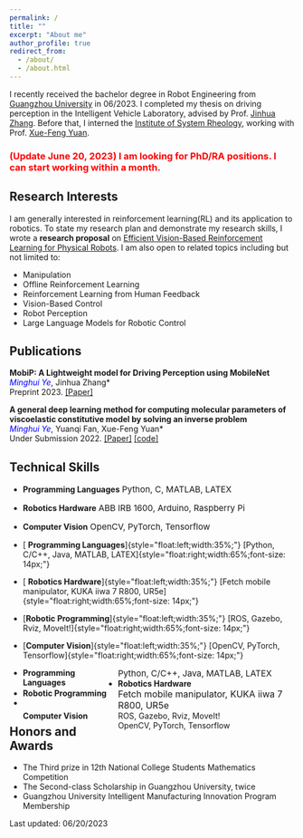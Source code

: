 ```yaml
---
permalink: /
title: ""
excerpt: "About me"
author_profile: true
redirect_from:
  - /about/
  - /about.html
---
```

  
<!-- ## About Me -->
I recently received the bachelor degree in Robot Engineering from [Guangzhou University](http://www.gzhu.edu.cn/) in 06/2023. I completed my thesis on driving perception in the Intelligent Vehicle Laboratory, advised by Prof. [Jinhua Zhang](http://jd.gzhu.edu.cn/info/1150/4235.htm). Before that, I interned the [Institute of System Rheology](http://isr.gzhu.edu.cn/), working with Prof. [Xue-Feng Yuan](http://isr.gzhu.edu.cn/info/1259/2240.htm).  

### <span style="color:red">(Update June 20, 2023) I am looking for PhD/RA positions. I can start working within a month.</span>  
  

## Research Interests
        
I am generally interested in reinforcement learning(RL) and its application to robotics. To state my research plan and demonstrate my research skills, I wrote a **research proposal** on [Efficient Vision-Based Reinforcement Learning for Physical Robots](https://yeminghui.github.io/assets/files/Research_Proposal_Minghui_Ye.pdf). I am also open to related topics including but not limited to: 
- Manipulation
- Offline Reinforcement Learning
- Reinforcement Learning from Human Feedback
- Vision-Based Control
- Robot Perception
- Large Language Models for Robotic Control


## Publications
**MobiP: A Lightweight model for Driving Perception using MobileNet**  
*<font color=Blue>Minghui Ye</font>*, Jinhua Zhang\*  
Preprint 2023. [[Paper]](https://yeminghui.github.io/assets/files/MobiP_a_lightweight_model_for_driving_perception.pdf) 

**A general deep learning method for computing molecular parameters of viscoelastic constitutive model by solving an inverse problem**  
*<font color=Blue>Minghui Ye</font>*, Yuanqi Fan, Xue-Feng Yuan\*  
Under Submission 2022. [[Paper]](https://yeminghui.github.io/assets/files/a_general_deep_learning_method_for_computing_molecular_parameters.pdf) [[code]](https://github.com/yeminghui/Inv_learning)


## Technical Skills

- **Programming Languages** <span style="text-align:right;width:65%;font-size: 15px;">Python, C, MATLAB, LATEX</span>
- **Robotics Hardware**     <span style="text-align:right;width:65%;font-size: 15px;">ABB IRB 1600, Arduino, Raspberry Pi</span>
- **Computer Vision**       <span style="text-align:right;width:65%;font-size: 15px;">OpenCV, PyTorch, Tensorflow</span>

-   [ **Programming Languages**]{style="float:left;width:35%;"} [Python,
    C/C++, Java, MATLAB,
    LATEX]{style="float:right;width:65%;font-size: 14px;"}
-   [ **Robotics Hardware**]{style="float:left;width:35%;"} [Fetch
    mobile manipulator, KUKA iiwa 7 R800,
    UR5e]{style="float:right;width:65%;font-size: 14px;"}
-   [**Robotic Programming**]{style="float:left;width:35%;"} [ROS,
    Gazebo, Rviz,
    MoveIt!]{style="float:right;width:65%;font-size: 14px;"}
-   [**Computer Vision**]{style="float:left;width:35%;"} [OpenCV,
    PyTorch, Tensorflow]{style="float:right;width:65%;font-size: 14px;"}

<ul>
    <li> 
        <span style="float:left;width:35%;"> <strong>Programming Languages</strong></span> 
        <span style="float:right;width:65%;font-size: 15px;">Python, C/C++, Java, MATLAB, LATEX</span> 
    </li>
    <li> 
        <span style="float:left;width:35%;"> <strong>Robotics Hardware</strong></span> 
        <span style="float:right;width:65%;font-size: 16px;">Fetch mobile manipulator, KUKA iiwa 7 R800, UR5e</span>
    </li>
    <li> 
        <span style="float:left;width:35%;"><strong>Robotic Programming</strong></span>
        <span style="float:right;width:65%;font-size: 14px;">ROS, Gazebo, Rviz, MoveIt!</span>
    </li>
    <li>
        <span style="float:left;width:35%;"><strong>Computer Vision</strong></span>
        <span style="float:right;width:65%;font-size: 14px;">OpenCV, PyTorch, Tensorflow</span>
    </li>
</ul>



## Honors and Awards
- The Third prize in 12th National College Students Mathematics Competition
- The Second-class Scholarship in Guangzhou University, twice
- Guangzhou University Intelligent Manufacturing Innovation Program Membership 



Last updated: 06/20/2023